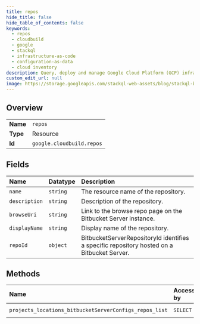 ```yaml
---
title: repos
hide_title: false
hide_table_of_contents: false
keywords:
  - repos
  - cloudbuild
  - google    
  - stackql
  - infrastructure-as-code
  - configuration-as-data
  - cloud inventory
description: Query, deploy and manage Google Cloud Platform (GCP) infrastructure and resources using SQL
custom_edit_url: null
image: https://storage.googleapis.com/stackql-web-assets/blog/stackql-blog-post-featured-image.png
---
```

  
    

## Overview
<table><tbody>
<tr><td><b>Name</b></td><td><code>repos</code></td></tr>
<tr><td><b>Type</b></td><td>Resource</td></tr>
<tr><td><b>Id</b></td><td><code>google.cloudbuild.repos</code></td></tr>
</tbody></table>

## Fields
| Name | Datatype | Description |
|:-----|:---------|:------------|
| `name` | `string` | The resource name of the repository. |
| `description` | `string` | Description of the repository. |
| `browseUri` | `string` | Link to the browse repo page on the Bitbucket Server instance. |
| `displayName` | `string` | Display name of the repository. |
| `repoId` | `object` | BitbucketServerRepositoryId identifies a specific repository hosted on a Bitbucket Server. |
## Methods
| Name | Accessible by | Required Params |
|:-----|:--------------|:----------------|
| `projects_locations_bitbucketServerConfigs_repos_list` | `SELECT` | `bitbucketServerConfigsId, locationsId, projectsId` |
